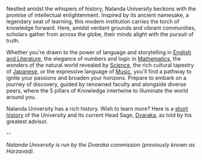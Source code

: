 <head>
  <title>Nalanda University</title>
</head>

Nestled amidst the whispers of history, Nalanda University beckons with the promise of intellectual enlightenment. Inspired by its ancient namesake, a legendary seat of learning, this modern institution carries the torch of knowledge forward. Here, amidst verdant grounds and vibrant communities, scholars gather from across the globe, their minds alight with the pursuit of truth.

Whether you're drawn to the power of language and storytelling in [English and Literature](/year10/english/english.md), the elegance of numbers and logic in [Mathematics](/year10/math/math.md), the wonders of the natural world revealed by [Science](/year10/science/science.md), the rich cultural tapestry of [Japanese](/year10/jap/jap.md), or the expressive language of [Music](/year10/music/music.md), you'll find a pathway to ignite your passions and broaden your horizons. Prepare to embark on a journey of discovery, guided by renowned faculty and alongside diverse peers, where the 5 pillars of Knowledge intertwine to illuminate the world around you.

Nalanda University has a rich history. Wish to learn more? Here is a [short history](/nalanda_university/dvarsya-kilasya-ch-itihasah.md) of the University and its current Head Sage, [Dvaraka](), as told by his greatest advisor.

--

_Nalanda University is run by the Dvaraka commission (previously known as Harzavad)._
